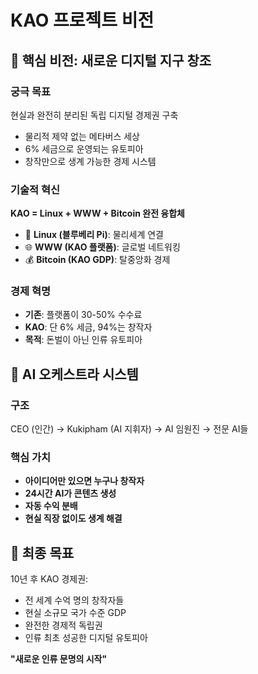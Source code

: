 # KAO 프로젝트 비전

## 🌟 핵심 비전: 새로운 디지털 지구 창조

### **궁극 목표**
현실과 완전히 분리된 독립 디지털 경제권 구축
- 물리적 제약 없는 메타버스 세상
- 6% 세금으로 운영되는 유토피아
- 창작만으로 생계 가능한 경제 시스템

### **기술적 혁신**
**KAO = Linux + WWW + Bitcoin 완전 융합체**
- 🔧 **Linux (블루베리 Pi)**: 물리세계 연결
- 🌐 **WWW (KAO 플랫폼)**: 글로벌 네트워킹  
- 💰 **Bitcoin (KAO GDP)**: 탈중앙화 경제

### **경제 혁명**
- **기존**: 플랫폼이 30-50% 수수료
- **KAO**: 단 6% 세금, 94%는 창작자
- **목적**: 돈벌이 아닌 인류 유토피아

## 🎼 **AI 오케스트라 시스템**

### **구조**
CEO (인간) → Kukipham (AI 지휘자) → AI 임원진 → 전문 AI들

### **핵심 가치**
- **아이디어만 있으면 누구나 창작자**
- **24시간 AI가 콘텐츠 생성**  
- **자동 수익 분배**
- **현실 직장 없이도 생계 해결**

## 🚀 **최종 목표**

10년 후 KAO 경제권:
- 전 세계 수억 명의 창작자들
- 현실 소규모 국가 수준 GDP
- 완전한 경제적 독립권
- 인류 최초 성공한 디지털 유토피아

**"새로운 인류 문명의 시작"**
